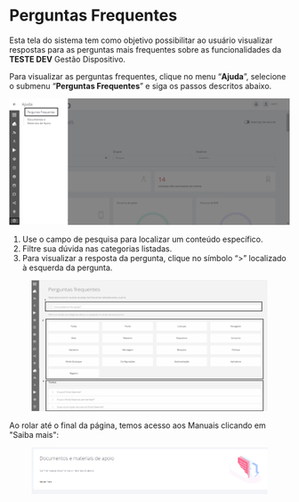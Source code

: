 # Perguntas Frequentes

Esta tela do sistema tem como objetivo possibilitar ao usuário visualizar respostas para as perguntas mais frequentes sobre as funcionalidades da **TESTE DEV** Gestão Dispositivo.

Para visualizar as perguntas frequentes, clique no menu “**Ajuda**”, selecione o submenu “**Perguntas Frequentes**” e siga os passos descritos abaixo.

![](<../../../.gitbook/assets/0 (7).png>)

1. Use o campo de pesquisa para localizar um conteúdo específico.
2. Filtre sua dúvida nas categorias listadas.
3. Para visualizar a resposta da pergunta, clique no símbolo “>” localizado à esquerda da pergunta.

<figure><img src="../../../.gitbook/assets/image (36).png" alt=""><figcaption></figcaption></figure>

Ao rolar até o final da página, temos acesso aos Manuais clicando em "Saiba mais":

<figure><img src="../../../.gitbook/assets/image (7) (1) (1) (1).png" alt=""><figcaption></figcaption></figure>
